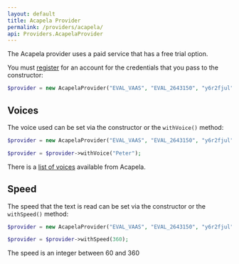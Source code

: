 ```yaml
---
layout: default
title: Acapela Provider
permalink: /providers/acapela/
api: Providers.AcapelaProvider
---
```


The Acapela provider uses a paid service that has a free trial option.  

You must [register](http://www.acapela-vaas.com/index.html) for an account for the credentials that you pass to the constructor:

~~~php
$provider = new AcapelaProvider("EVAL_VAAS", "EVAL_2643150", "y6r2fjul");
~~~

## Voices

The voice used can be set via the constructor or the `withVoice()` method:

~~~php
$provider = new AcapelaProvider("EVAL_VAAS", "EVAL_2643150", "y6r2fjul", "Graham");

$provider = $provider->withVoice("Peter");
~~~

There is a [list of voices](http://www.acapela-vaas.com/ReleasedDocumentation/voices_list.php) available from Acapela.

## Speed

The speed that the text is read can be set via the constructor or the `withSpeed()` method:

~~~php
$provider = new AcapelaProvider("EVAL_VAAS", "EVAL_2643150", "y6r2fjul", 200);

$provider = $provider->withSpeed(360);
~~~

The speed is an integer between 60 and 360
